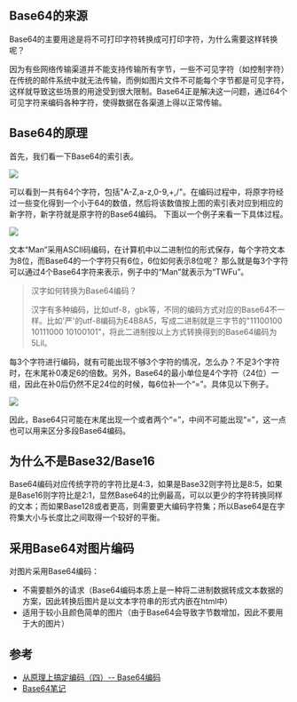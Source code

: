

## Base64的来源
Base64的主要用途是将不可打印字符转换成可打印字符，为什么需要这样转换呢？

因为有些网络传输渠道并不能支持传输所有字节，一些不可见字符（如控制字符）在传统的邮件系统中就无法传输，而例如图片文件不可能每个字节都是可见字符，这样就导致这些场景的用途受到很大限制。Base64正是解决这一问题，通过64个可见字符来编码各种字符，使得数据在各渠道上得以正常传输。

## Base64的原理
首先，我们看一下Base64的索引表。

![](https://tva1.sinaimg.cn/large/00831rSTgy1gd0ju73qf2j30980cw75l.jpg)

可以看到一共有64个字符，包括"A-Z,a-z,0-9,+,/"。在编码过程中，将原字符经过一些变化得到一个小于64的数值，然后将该数值按上图的索引表对应到相应的新字符，新字符就是原字符的Base64编码。
下面以一个例子来看一下具体过程。

![](https://tva1.sinaimg.cn/large/00831rSTgy1gd0jvi53zej30b503xt94.jpg)

文本“Man”采用ASCII码编码，在计算机中以二进制位的形式保存，每个字符文本为8位，而Base64的一个字符只有6位，6位如何表示8位呢？ 那么就是每3个字符可以通过4个Base64字符来表示，例子中的“Man”就表示为“TWFu”。
> 汉字如何转换为Base64编码？
>
> 汉字有多种编码，比如utf-8，gbk等，不同的编码方式对应的Base64不一样。比如'严'的utf-8编码为E4B8A5，写成二进制就是三字节的"11100100 10111000 10100101"，将此二进制按以上方式转换得到的Base64编码为5Lil。

每3个字符进行编码，就有可能出现不够3个字符的情况，怎么办？不足3个字符时，在末尾补0凑足6的倍数。另外，Base64的最小单位是4个字符（24位）一组，因此在补0后仍然不足24位的时候，每6位补一个“=”。具体见以下例子。

![](https://tva1.sinaimg.cn/large/00831rSTgy1gd0k0qlbxij30c8063my3.jpg)

因此，Base64只可能在末尾出现一个或者两个“=”，中间不可能出现“=”，这一点也可以用来区分多段Base64编码。
## 为什么不是Base32/Base16
Base64编码对应传统字符的字符比是4:3，如果是Base32则字符比是8:5，如果是Base16则字符比是2:1，显然Base64的比例最高，可以以更少的字符转换同样的文本；而如果Base128或者更高，则需要更大编码字符集；所以Base64是在字符集大小与长度比之间取得一个较好的平衡。
## 采用Base64对图片编码
对图片采用Base64编码：

* 不需要额外的请求（Base64编码本质上是一种将二进制数据转成文本数据的方案，因此转换后图片是以文本字符串的形式内嵌在html中）
* 适用于较小且颜色简单的图片（由于Base64会导致字节数增加，因此不要用于大的图片）

## 参考
* [从原理上搞定编码（四）-- Base64编码](https://www.cnblogs.com/luguo3000/p/3940197.html)
* [Base64笔记](http://www.ruanyifeng.com/blog/2008/06/base64.html)